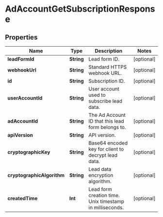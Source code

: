 

# AdAccountGetSubscriptionResponse


## Properties

Name | Type | Description | Notes
------------ | ------------- | ------------- | -------------
**leadFormId** | **String** | Lead form ID. |  [optional]
**webhookUrl** | **String** | Standard HTTPS webhook URL. |  [optional]
**id** | **String** | Subscription ID. |  [optional]
**userAccountId** | **String** | User account used to subscribe lead data. |  [optional]
**adAccountId** | **String** | The Ad Account ID that this lead form belongs to. |  [optional]
**apiVersion** | **String** | API version. |  [optional]
**cryptographicKey** | **String** | Base64 encoded key for client to decrypt lead data. |  [optional]
**cryptographicAlgorithm** | **String** | Lead data encryption algorithm. |  [optional]
**createdTime** | **Int** | Lead form creation time. Unix timestamp in milliseconds. |  [optional]




